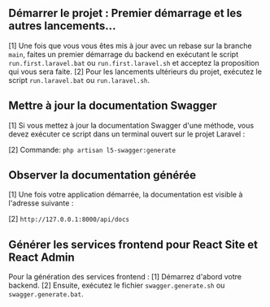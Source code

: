 
## Démarrer le projet : Premier démarrage et les autres lancements...

[1] Une fois que vous vous êtes mis à jour avec un rebase sur la branche `main`, faites un premier démarrage du backend en exécutant le script `run.first.laravel.bat` ou `run.first.laravel.sh` et acceptez la proposition qui vous sera faite.
[2] Pour les lancements ultérieurs du projet, exécutez le script `run.laravel.bat` ou `run.laravel.sh`.

## Mettre à jour la documentation Swagger

[1] Si vous mettez à jour la documentation Swagger d'une méthode, vous devez exécuter ce script dans un terminal ouvert sur le projet Laravel : 

[2] Commande: ```php artisan l5-swagger:generate```

## Observer la documentation générée

[1] Une fois votre application démarrée, la documentation est visible à l'adresse suivante :

[2] ```http://127.0.0.1:8000/api/docs```

## Générer les services frontend pour React Site et React Admin

Pour la génération des services frontend :
[1] Démarrez d'abord votre backend.
[2] Ensuite, exécutez le fichier `swagger.generate.sh` ou `swagger.generate.bat`.

